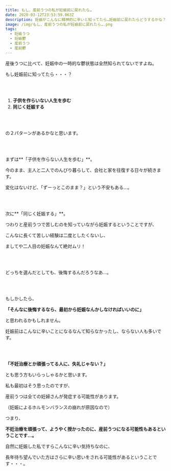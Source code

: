 ```yaml
---
title: もし、産前うつの私が妊娠前に戻れたら…
date: 2020-03-12T23:53:59.063Z
description: 妊娠がこんなに精神的に辛いと知ってたら…妊娠前に戻れたらどうするかな？
image: /img/もし、産前うつの私が妊娠前に戻れたら….png
tags:
  - 妊娠うつ
  - 妊娠鬱
  - 産前うつ
  - 産前鬱
---
```

産後うつに比べて、妊娠中の一時的な鬱状態は全然知られてないですよね。 

もし妊娠前に知ってたら・・・？

<br><br>

1. **子供を作らいない人生を歩む**
2. **同じく妊娠する**

<br><br>

の２パターンがあるかなと思います。 

<br><br>

まずは**「子供を作らない人生を歩む」**。

今のまま、主人と二人でのんびり暮らして、会社と家を往復する日々が続きます。

変化はないけど、「ずーっとこのまま？」という不安もある…。

<br><br>

次に**「同じく妊娠する」**。

つわりと産前うつで苦しむのを知っていながら妊娠するということですが、

こんなに長くて苦しい経験は二度としたくないし、

ましてや二人目の妊娠なんて絶対ムリ！

<br><br>

どっちを選んだとしても、後悔するんだろうなあ…。

<br><br>

もしかしたら、

**「そんなに後悔するなら、最初から妊娠なんかしなければいいのに」**

と思われるかもしれません。

妊娠前はこんなに辛いことになるなんて知らなかったし、ならない人も多いです。

<br><br>

**「不妊治療とか頑張ってる人に、失礼じゃない？」**

とも思う方もいらっしゃるかと思います。

私も最初はそう思ったのですが、

産前うつは全ての妊婦さんが発症する可能性があります。

（妊娠によるホルモンバランスの崩れが原因なので）

つまり、

**不妊治療を頑張って、ようやく授かったのに、産前うつになる可能性もあるということです…。**

自然に妊娠した私ですらこんなに辛い気持ちなのに、

長年待ち望んでいた方はさらに辛い思いをされる可能性があるということです・・・。
